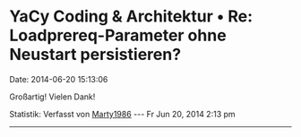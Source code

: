 YaCy Coding & Architektur • Re: Loadprereq-Parameter ohne Neustart persistieren?
================================================================================

Date: 2014-06-20 15:13:06

Großartig! Vielen Dank!

Statistik: Verfasst von
[Marty1986](http://forum.yacy-websuche.de/memberlist.php?mode=viewprofile&u=9437)
--- Fr Jun 20, 2014 2:13 pm

------------------------------------------------------------------------
